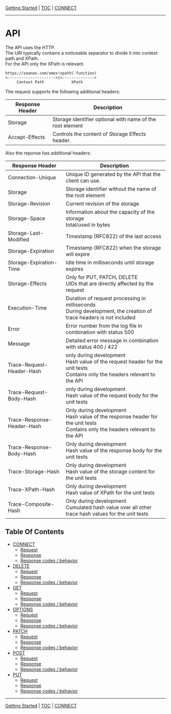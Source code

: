 [Getting Started](getting-started.md) | [TOC](README.md) | [CONNECT](api-connect.md)
- - -

# API

The API uses the HTTP.  
The URI typically contains a noticeable separator to divide it into context path and XPath.  
For the API only the XPath is relevant.

```
https://seanox.com/xmex!xpath(-function)
<--------------------->|<-------------->
     Context Path            XPath
```

The request supports the following additional headers:

<table>
  <thead>
    <tr>
      <th>
        Response Header
      </th>
      <th>
        Description
      </th>
    </tr>
  </thead>
  <tbody>
    <tr>
      <td>
        Storage
      </td>
      <td>
        Storage identifier optional with  name of the root element
      </td>
    </tr>
    <tr>
      <td>
        Accept-Effects
      </td>
      <td>
        Controls the content of Storage Effects header.
      </td>
    </tr>
  </tbody>
</table>

Also the reponse has additional headers:

<table>
  <thead>
    <tr>
      <th>
        Response Header
      </th>
      <th>
        Description
      </th>
    </tr>
  </thead>
  <tbody>
    <tr>
      <td>
        Connection-Unique
      </td>
      <td>
        Unique ID generated by the API that the client can use.
      </td>
    </tr>
    <tr>
      <td>
        Storage
      </td>
      <td>
        Storage identifier without the name of the root element
      </td>
    </tr>
    <tr>
      <td>
        Storage-Revision
      </td>
      <td>
        Current revision of the storage
      </td>
    </tr>
    <tr>
      <td>
        Storage-Space
      </td>
      <td>
        Information about the capacity of the storage<br/>
        total/used in bytes
      </td>
    </tr>
    <tr>
      <td>
        Storage-Last-Modified
      </td>
      <td>
        Timestamp (RFC822) of the last access
      </td>
    </tr>
    <tr>
      <td>
        Storage-Expiration
      </td>
      <td>
        Timestamp (RFC822) when the storage will expire
      </td>
    </tr>
    <tr>
      <td>
        Storage-Expiration-Time
      </td>
      <td>
        Idle time in milliseconds until storage expires
      </td>
    </tr>
    <tr>
      <td>
        Storage-Effects
      </td>
      <td>
        Only for PUT, PATCH, DELETE<br/>
        UIDs that are directly affected by the request
      </td>
    </tr>
    <tr>
      <td>
        Execution-Time
      </td>
      <td>
        Duration of request processing in milliseconds<br/>
        During development, the creation of trace headers is not included
      </td>
    </tr>
    <tr>
      <td>
        Error
      </td>
      <td>
        Error number from the log file in combination with status 500
      </td>
    </tr>
    <tr>
      <td>
        Message
      </td>
      <td>
        Detailed error message in combination with status 400 / 422
      </td>
    </tr>
    <tr>
      <td>
        Trace-Request-Header-Hash
      </td>
      <td>
        only during development<br/>
        Hash value of the request header for the unit tests<br/>
        Contains only the headers relevant to the API 
      </td>
    </tr>
    <tr>
      <td>
        Trace-Request-Body-Hash
      </td>
      <td>
        only during development<br/>
        Hash value of the request body for the unit tests
      </td>
    </tr>
    <tr>
      <td>
        Trace-Response-Header-Hash
      </td>
      <td>
        Only during development<br/>
        Hash value of the response header for the unit tests<br/>
        Contains only the headers relevant to the API 
      </td>
    </tr>
    <tr>
      <td>
        Trace-Response-Body-Hash 
      </td>
      <td>
        Only during development<br/>
        Hash value of the response body for the unit tests
      </td>
    </tr>
    <tr>
      <td>
        Trace-Storage-Hash
      </td>
      <td>
        Only during development<br/>
        Hash value of the storage content for the unit tests
      </td>
    </tr>
    <tr>
      <td>
        Trace-XPath-Hash
      </td>
      <td>
        Only during development<br/>
        Hash value of XPath for the unit tests
      </td>
    </tr>
    <tr>
      <td>
        Trace-Composite-Hash
      </td>
      <td>
        Only during development<br/>
        Cumulated hash value over all other trace hash values for the unit tests
      </td>
    </tr>
  </tbody>
</table>

## Table Of Contents 

* [CONNECT](api-connect.md)
  * [Request](api-connect.md#request)
  * [Response](api-connect.md#response)
  * [Response codes / behavior](api-connect.md#response-codes--behavior)
* [DELETE](api-delete.md)
  * [Request](api-delete.md#request)
  * [Response](api-delete.md#response)
  * [Response codes / behavior](api-delete.md#response-codes--behavior)
* [GET](api-get.md)
  * [Request](api-get.md#request)
  * [Response](api-get.md#response)
  * [Response codes / behavior](api-get.md#response-codes--behavior)
* [OPTIONS](api-options.md)
  * [Request](api-options.md#request)
  * [Response](api-options.md#response)
  * [Response codes / behavior](api-options.md#response-codes--behavior)
* [PATCH](api-patch.md)
  * [Request](api-patch.md#request)
  * [Response](api-patch.md#response)
  * [Response codes / behavior](api-patch.md#response-codes--behavior)
* [POST](api-post.md)
  * [Request](api-post.md#request)
  * [Response](api-post.md#response)
  * [Response codes / behavior](api-post.md#response-codes--behavior)
* [PUT](api-put.md)
  * [Request](api-put.md#request)
  * [Response](api-put.md#response)
  * [Response codes / behavior](api-put.md#response-codes--behavior)



- - -

[Getting Started](getting-started.md) | [TOC](README.md) | [CONNECT](api-connect.md)